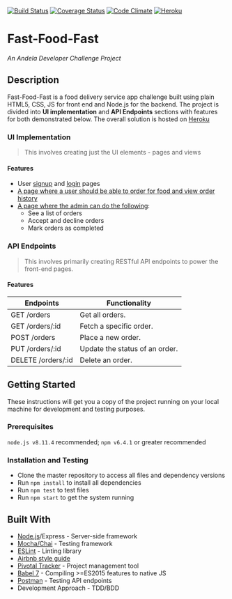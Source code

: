 [![Build Status](https://travis-ci.com/Bobsar0/Fast-Food-Fast.svg?branch=develop)](https://travis-ci.com/Bobsar0/Fast-Food-Fast)
[![Coverage Status](https://coveralls.io/repos/github/Bobsar0/Fast-Food-Fast/badge.svg?branch=develop&service=github)](https://coveralls.io/github/Bobsar0/Fast-Food-Fast?branch=develop)
[![Code Climate](https://codeclimate.com/github/codeclimate/codeclimate/badges/gpa.svg)](https://codeclimate.com/github/Bobsar0/Fast-Food-Fast)
[![Heroku](https://img.shields.io/badge/heroku-deployed-green.svg)](https://fast-food-fast-bobsar0.herokuapp.com)
# Fast-Food-Fast 
*An Andela Developer Challenge Project* 

## Description
Fast-Food-Fast is a food delivery service app challenge built using plain HTML5, CSS, JS for front end and Node.js for the backend. The project is divided into **UI implementation** and **API Endpoints** sections with features for both demonstrated below. The overall solution is hosted on [Heroku](https://fast-food-fast-bobsar0.herokuapp.com/)

### UI Implementation
> This involves creating just the UI elements - pages and views 
#### Features
- User [signup](https://fast-food-fast-bobsar0.herokuapp.com/signup) and [login](https://fast-food-fast-bobsar0.herokuapp.com/login) pages
- [A page where a user should be able to order for food and view order history](https://fast-food-fast-bobsar0.herokuapp.com/menu)
- [A page where the admin can do the following](https://fast-food-fast-bobsar0.herokuapp.com/admin):
  - See a list of orders
  - Accept and decline orders
  - Mark orders as completed

### API Endpoints
> This involves primarily creating RESTful API endpoints to power the front-end pages.
#### Features
| Endpoints             | Functionality
| ----------------------|--------------------------------| 
| GET    /orders        | Get all orders.                | 
| GET    /orders/:id    | Fetch a specific order.        |
| POST   /orders        | Place a new order.             |
| PUT    /orders/:id    | Update the status of an order. |
| DELETE /orders/:id    | Delete an order.               |


## Getting Started
These instructions will get you a copy of the project running on your local machine for development and testing purposes.

### Prerequisites
`node.js v8.11.4` recommended;  `npm v6.4.1` or greater recommended

### Installation and Testing
- Clone the master repository to access all files and dependency versions
- Run `npm install` to install all dependencies
- Run `npm test` to test files
- Run `npm start` to get the system running


## Built With
- [Node.js](https://nodejs.org/en/)/Express - Server-side framework
- [Mocha/Chai](https://mochajs.org/) - Testing framework
- [ESLint](https://eslint.org/) - Linting library
- [Airbnb style guide](https://github.com/airbnb/javascript)
- [Pivotal Tracker](https://www.pivotaltracker.com/dashboard) - Project management tool
- [Babel 7](https://babeljs.io/) - Compiling >=ES2015 features to native JS
- [Postman](https://www.getpostman.com/) - Testing API endpoints
- Development Approach - TDD/BDD
